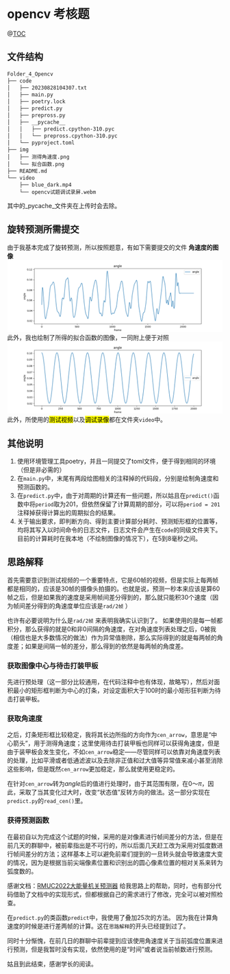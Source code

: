 # opencv 考核题

@[TOC](opencv考核题)

## 文件结构

```shell
Folder_4_Opencv
├── code
│   ├── 20230828104307.txt
│   ├── main.py
│   ├── poetry.lock
│   ├── predict.py
│   ├── prepross.py
│   ├── __pycache__
│   │   ├── predict.cpython-310.pyc
│   │   └── prepross.cpython-310.pyc
│   └── pyproject.toml
├── img
│   ├── 测得角速度.png
│   └── 拟合函数.png
├── README.md
└── video
    ├── blue_dark.mp4
    └── opencv试题调试录屏.webm
```
其中的_pycache_文件夹在上传时会去除。

## 旋转预测所需提交

由于我基本完成了旋转预测，所以按照题意，有如下需要提交的文件
**角速度的图像**
![测得角速度](./img/测得角速度.png)
此外，我也绘制了所得的拟合函数的图像，一同附上便于对照
![拟合函数](./img/拟合函数.png)
此外，所使用的<mark>测试视频</mark>以及<mark>调试录像</mark>都在文件夹`video`中。

## 其他说明

1. 使用环境管理工具poetry，并且一同提交了toml文件，便于得到相同的环境（但是非必需的）
2. 在`main.py`中，末尾有两段绘图相关的注释掉的代码段，分别是绘制角速度和预测函数的。
3. 在`predict.py`中，由于对周期的计算还有一些问题，所以姑且在`predict()`函数中将`period`取为201，但依然保留了计算周期的部分，可以将`period = 201`注释掉获得计算出的周期拟合的结果。
4. 关于输出要求，即判断方向、得到主要计算部分耗时、预测矩形框的位置等，均将其写入以时间命令的日志文件，日志文件会产生在`code`的同级文件夹下。目前的计算耗时在我本地（不绘制图像的情况下），在5到8毫秒之间。

## 思路解释

首先需要意识到测试视频的一个重要特点，它是60帧的视频，但是实际上每两帧都是相同的，应该是30帧的摄像头拍摄的。也就是说，预测一秒本来应该是算60帧之后，但是如果我的速度是采用帧间差分得到的，那么就只能积30个速度（因为帧间差分得到的角速度单位应该是`rad/2帧` ）

也许有必要说明为什么是`rad/2帧` 来表明我确实认识到了。
如果使用的是每一帧都积分，那么获得的就是0和非0间隔的角速度，在对角速度列表处理之后，0被我（相信也是大多数情况的做法）作为异常值剔除，那么实际得到的就是每两帧的角度差；如果是间隔一帧的差分，那么得到的依然是每两帧的角度差。

### 获取图像中心与待击打装甲板

先进行预处理（这一部分比较通用，在代码注释中也有体现，故略写），然后对面积最小的矩形框判断为中心的灯条，对设定面积大于100时的最小矩形狂判断为待击打装甲板。

### 获取角速度

之后，灯条矩形框比较稳定，我将其长边所指的方向作为`cen_arrow`，意思是“中心箭头”，用于测得角速度；这里使用待击打装甲板也同样可以获得角速度，但是由于装甲板会发生变化，不如`cen_arrow`稳定——尽管同样可以依靠对角速度列表的处理，比如平滑或者低通滤波以及去除非正值和过大值等异常值来减小甚至消除这些影响，但是既然`cen_arrow`更加稳定，那么就使用更稳定的。

在针对`cen_arrow`转为$angle$后的值进行处理时，由于其范围有限，在$0$～$\pi$，因此，采取了当其变化过大时，改变“状态值”反转方向的做法。这一部分实现在`predict.py`的`read_cen()`里。

### 获得预测函数

在最初自以为完成这个试题的时候，采用的是对像素进行帧间差分的方法，但是在前几天的群聊中，被前辈指出是不可行的，所以后面几天赶工改为采用对弧度数进行帧间差分的方法；这样基本上可以避免前辈们提到的一旦转头就会导致速度大变的情况，因为是根据当前尖端像素位置和识别出的圆心像素位置的相对关系来转为弧度数的。

感谢文档：[RMUC2022大能量机关预测器](https://birdiebot.github.io/bubble_documentation/theory/RMUC2022%E5%A4%A7%E8%83%BD%E9%87%8F%E6%9C%BA%E5%85%B3%E9%A2%84%E6%B5%8B%E5%99%A8.html) 给我思路上的帮助，同时，也有部分代码借助了文档中的实现形式，但都根据自己的需求进行了修改，完全可以被对照检查。

在`predict.py`的类函数`predict`中，我使用了叠加25次的方法。
因为我在计算角速度的时候是进行差两帧的计算。这在`思路解释`的开头已经提到过了。

同时十分惭愧，在前几日的群聊中前辈提到应该使用角速度关于当前弧度位置来进行预测，但是我暂时没有实现，依然使用的是“时间”或者说当前帧数进行预测。

姑且到此结束，感谢学长的阅读。
